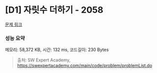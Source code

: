# [D1] 자릿수 더하기 - 2058 

[문제 링크](https://swexpertacademy.com/main/code/problem/problemDetail.do?contestProbId=AV5QPRjqA10DFAUq) 

### 성능 요약

메모리: 58,372 KB, 시간: 132 ms, 코드길이: 230 Bytes



> 출처: SW Expert Academy, https://swexpertacademy.com/main/code/problem/problemList.do